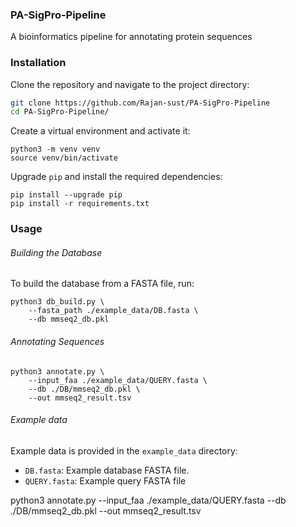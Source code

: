 ### PA-SigPro-Pipeline
A bioinformatics pipeline for annotating protein sequences

### Installation

Clone the repository and navigate to the project directory:

```sh
git clone https://github.com/Rajan-sust/PA-SigPro-Pipeline
cd PA-SigPro-Pipeline/
```

Create a virtual environment and activate it:

```
python3 -m venv venv
source venv/bin/activate
```
Upgrade `pip` and install the required dependencies:
```
pip install --upgrade pip
pip install -r requirements.txt
```

### Usage
###### Building the Database

To build the database from a FASTA file, run:
```
python3 db_build.py \
    --fasta_path ./example_data/DB.fasta \
    --db mmseq2_db.pkl
```

###### Annotating Sequences
```
python3 annotate.py \
    --input_faa ./example_data/QUERY.fasta \
    --db ./DB/mmseq2_db.pkl \
    --out mmseq2_result.tsv
```


###### Example data
Example data is provided in the `example_data` directory:


- `DB.fasta`: Example database FASTA file.
- `QUERY.fasta`: Example query FASTA file

python3 annotate.py --input_faa ./example_data/QUERY.fasta --db ./DB/mmseq2_db.pkl --out mmseq2_result.tsv